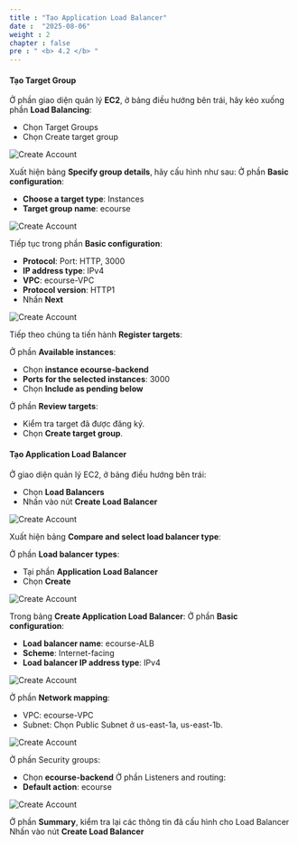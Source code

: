 ```yaml
---
title : "Tạo Application Load Balancer"
date :  "2025-08-06"
weight : 2
chapter : false
pre : " <b> 4.2 </b> "
---
```


#### Tạo Target Group

Ở phần giao diện quản lý **EC2**, ở bảng điều hướng bên trái, hãy kéo xuống phần **Load Balancing**:
- Chọn Target Groups
- Chọn Create target group

![Create Account](/NestJS-AWS-workshop/images/4/TG.png)

Xuất hiện bảng **Specify group details**, hãy cấu hình như sau:
Ở phần **Basic configuration**:
- **Choose a target type**: Instances
- **Target group name**: ecourse

![Create Account](/NestJS-AWS-workshop/images/4/TG1.PNG)

Tiếp tục trong phần **Basic configuration**:
- **Protocol**: Port: HTTP, 3000
- **IP address type**: IPv4
- **VPC**: ecourse-VPC
- **Protocol version**: HTTP1
- Nhấn **Next**

![Create Account](/NestJS-AWS-workshop/images/4/TG2.PNG)

Tiếp theo chúng ta tiến hành **Register targets**:

Ở phần **Available instances**:
- Chọn **instance ecourse-backend**
- **Ports for the selected instances**: 3000
- Chọn **Include as pending below**

Ở phần **Review targets**:
- Kiểm tra target đã được đăng ký.
- Chọn **Create target group**.

#### Tạo Application Load Balancer
Ở giao diện quản lý EC2, ở bảng điều hướng bên trái:

- Chọn **Load Balancers**
- Nhấn vào nút **Create Load Balancer**

![Create Account](/NestJS-AWS-workshop/images/4/ALB.png)

Xuất hiện bảng **Compare and select load balancer type**:

Ở phần **Load balancer types**:
- Tại phần **Application Load Balancer**
- Chọn **Create**

![Create Account](/NestJS-AWS-workshop/images/4/ALB1.png)

Trong bảng **Create Application Load Balancer**:
Ở phần **Basic configuration**:
- **Load balancer name**: ecourse-ALB
- **Scheme**: Internet-facing
- **Load balancer IP address type**: IPv4

![Create Account](/NestJS-AWS-workshop/images/4/ALB2.PNG)

Ở phần **Network mapping**:
- VPC: ecourse-VPC
- Subnet: Chọn Public Subnet ở us-east-1a, us-east-1b.

![Create Account](/NestJS-AWS-workshop/images/4/ALB3.PNG)

Ở phần Security groups:
- Chọn **ecourse-backend**
Ở phần Listeners and routing:
- **Default action**: ecourse

![Create Account](/NestJS-AWS-workshop/images/4/ALB4.PNG)

Ở phần **Summary**, kiểm tra lại các thông tin đã cấu hình cho Load Balancer
Nhấn vào nút **Create Load Balancer**